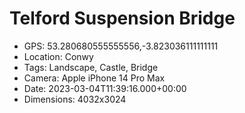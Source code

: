 # Telford Suspension Bridge

- GPS: 53.280680555555556,-3.823036111111111
- Location: Conwy
- Tags: Landscape, Castle, Bridge
- Camera: Apple iPhone 14 Pro Max
- Date: 2023-03-04T11:39:16.000+00:00
- Dimensions: 4032x3024
